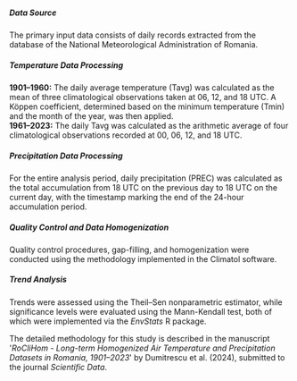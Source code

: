##### Data Source

The primary input data consists of daily records extracted from the database of the National Meteorological Administration of Romania.

##### Temperature Data Processing

**1901–1960:** The daily average temperature (Tavg) was calculated as the mean of three climatological observations taken at 06, 12, and 18 UTC. A Köppen coefficient, determined based on the minimum temperature (Tmin) and the month of the year, was then applied.\
**1961–2023:** The daily Tavg was calculated as the arithmetic average of four climatological observations recorded at 00, 06, 12, and 18 UTC.

##### Precipitation Data Processing

For the entire analysis period, daily precipitation (PREC) was calculated as the total accumulation from 18 UTC on the previous day to 18 UTC on the current day, with the timestamp marking the end of the 24-hour accumulation period.

##### Quality Control and Data Homogenization

Quality control procedures, gap-filling, and homogenization were conducted using the methodology implemented in the Climatol software.

##### Trend Analysis

Trends were assessed using the Theil–Sen nonparametric estimator, while significance levels were evaluated using the Mann-Kendall test, both of which were implemented via the *EnvStats* R package.

The detailed methodology for this study is described in the manuscript '*RoCliHom - Long-term Homogenized Air Temperature and Precipitation Datasets in Romania, 1901–2023*' by Dumitrescu et al. (2024), submitted to the journal *Scientific Data*.
